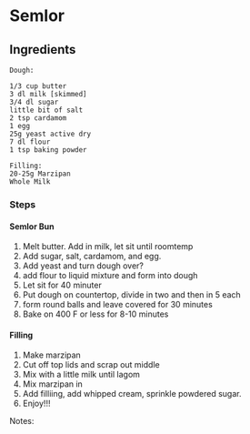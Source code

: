 # Semlor #

## Ingredients ##
```
Dough:

1/3 cup butter
3 dl milk [skimmed]
3/4 dl sugar
little bit of salt
2 tsp cardamom
1 egg
25g yeast active dry
7 dl flour
1 tsp baking powder

Filling:
20-25g Marzipan
Whole Milk
```

### Steps ###
#### Semlor Bun ####
1. Melt butter. Add in milk, let sit until roomtemp
2. Add sugar, salt, cardamom, and egg.
3. Add yeast and turn dough over?
5. add flour to liquid mixture and form into dough
6. Let sit for 40 minuter
7. Put dough on countertop, divide in two and then in 5 each
8. form round balls and leave covered for 30 minutes
9. Bake on 400 F or less for 8-10 minutes

#### Filling ####
1. Make marzipan
2. Cut off top lids and scrap out middle
3. Mix with a little milk until lagom
4. Mix marzipan in
5. Add filliing, add whipped cream, sprinkle powdered sugar.
6. Enjoy!!!

Notes:



